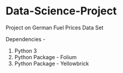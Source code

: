 # Data-Science-Project
Project on German Fuel Prices Data Set

Dependencies - 
1) Python 3 
2) Python Package - Folium
3) Python Package - Yellowbrick
